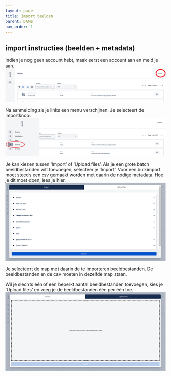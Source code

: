 ```yaml
---
layout: page
title: Import beelden
parent: DAMS
nav_order: 1
---
```


## **import instructies (beelden + metadata)**


Indien je nog geen account hebt, maak eerst een account aan en meld je aan.  
![](login.png)



Na aanmelding zie je links een menu verschijnen.
Je selecteert de importknop.  
![](importknop.png)


Je kan kiezen tussen ‘Import’ of ‘Upload files’. Als je een grote batch beeldbestanden wilt toevoegen, selecteer je ‘Import’. Voor een bulkimport moet steeds een csv gemaakt worden met daarin de nodige metadata. Hoe je dit moet doen, lees je hier.   
![](import.PNG)

Je selecteert de map met daarin de te importeren beeldbestanden. De beeldbestanden en de csv moeten in dezelfde map staan. 


Wil je slechts één of een beperkt aantal beeldbestanden toevoegen, kies je ‘Upload files’ en voeg je de beeldbestanden één per één toe.  
![](uploadfiles.PNG)


